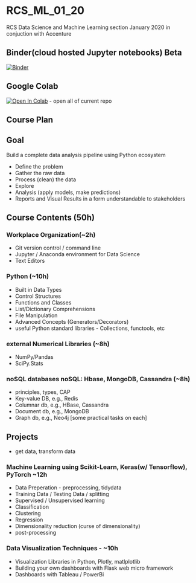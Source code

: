 # RCS_ML_01_20
RCS Data Science and Machine Learning section January 2020 in conjuction with Accenture

## Binder(cloud hosted Jupyter notebooks) Beta
[![Binder](https://mybinder.org/badge.svg)](https://mybinder.org/v2/gh/ValRCS/RCS_ML_01_20/master)

## Google Colab 
[![Open In Colab](https://colab.research.google.com/assets/colab-badge.svg)](http://colab.research.google.com/github/ValRCS/RCS_ML_01_20) - open all of current repo

## Course Plan

## Goal
Build a complete data analysis pipeline using Python ecosystem

* Define the problem
* Gather the raw data
* Process (clean) the data
* Explore
* Analysis (apply models, make predictions)
* Reports and Visual Results in a form understandable to stakeholders


## Course Contents (50h)

### Workplace Organization(~2h)
* Git version control / command line
* Jupyter / Anaconda environment for Data Science
* Text Editors

### Python (~10h) 
* Built in Data Types
* Control Structures
* Functions and Classes
* List/Dictionary Comprehensions
* File Manipulation
* Advanced Concepts (Generators/Decorators)
* useful Python standard libraries - Collections, functools, etc

### external Numerical Libraries (~8h)
* NumPy/Pandas
* SciPy.Stats

### noSQL databases       noSQL: Hbase, MongoDB, Cassandra (~8h)

* principles, types, CAP 
* Key-value DB, e.g., Redis
* Columnar db, e.g., HBase, Cassandra
* Document db, e.g., MongoDB
* Graph db, e.g., Neo4j
[some practical tasks on each]

## Projects
* get data, transform data

### Machine Learning using Scikit-Learn, Keras(w/ Tensorflow), PyTorch ~12h

* Data Preperation - preprocessing, tidydata
* Training Data / Testing Data / splitting
* Supervised / Unsupervised learning
* Classification
* Clustering
* Regression
* Dimensionality reduction (curse of dimensionality)
* post-processing

### Data Visualization Techniques - ~10h
* Visualization Libraries in Python, Plotly, matlplotlib
* Building your own dashboards with Flask web micro framework
* Dashboards with Tableau / PowerBi
